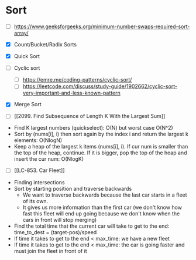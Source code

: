 # Sort
- [ ] https://www.geeksforgeeks.org/minimum-number-swaps-required-sort-array/
- [x] Count/Bucket/Radix Sorts
- [x] Quick Sort
- [ ] Cyclic sort
	- [ ] https://emre.me/coding-patterns/cyclic-sort/
	- [ ] https://leetcode.com/discuss/study-guide/1902662/cyclic-sort-very-important-and-less-known-pattern
- [x] Merge Sort

- [ ] [[2099. Find Subsequence of Length K With the Largest Sum]]
- Find K largest numbers (quickselect): O(N) but worst case O(N^2)
- Sort by (nums[i], i) then sort again by the index i and return the largest k elements: O(NlogN)
- Keep a heap of the largest k items (nums[i], i). If cur num is smaller than the top of the heap, continue. If it is bigger, pop the top of the heap and insert the cur num: O(NlogK)

- [ ] [[LC-853. Car Fleet]]
- Finding intersections
- Sort by starting position and traverse backwards
	- We want to traverse backwards because the last car starts in a fleet of its own.
	- It gives us more information than the first car (we don't know how fast this fleet will end up going because we don't know when the cars in front will stop merging)
- Find the total time that the current car will take to get to the end: time_to_dest = (target-pos)/speed
- If time it takes to get to the end < max_time: we have a new fleet
- If time it takes to get to the end < max_time: the car is going faster and must join the fleet in front of it